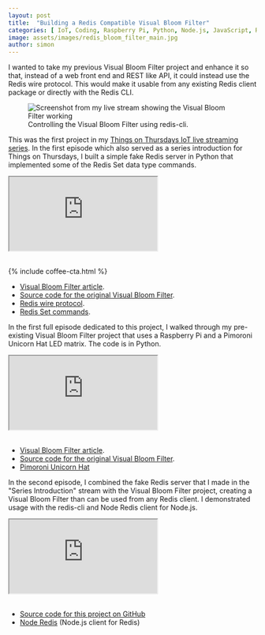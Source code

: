 ```yaml
---
layout: post
title:  "Building a Redis Compatible Visual Bloom Filter"
categories: [ IoT, Coding, Raspberry Pi, Python, Node.js, JavaScript, Redis ]
image: assets/images/redis_bloom_filter_main.jpg
author: simon
---
```

I wanted to take my previous Visual Bloom Filter project and enhance it so that, instead of a web front end and REST like API, it could instead use the Redis wire protocol.  This would make it usable from any existing Redis client package or directly with the Redis CLI.

<figure class="figure">
  <img src="{{ site.baseurl }}/assets/images/redis_bloom_filter_screenshot.png" class="figure-img img-fluid" alt="Screenshot from my live stream showing the Visual Bloom Filter working">
  <figcaption class="figure-caption text-center">Controlling the Visual Bloom Filter using redis-cli.</figcaption>
</figure>

This was the first project in my [Things on Thursdays IoT live streaming series](/things-on-thursdays-livestreams/).  In the first episode which also served as a series introduction for Things on Thursdays, I built a simple fake Redis server in Python that implemented some of the Redis Set data type commands.

<div class="embed-responsive embed-responsive-16by9">
  <iframe class="embed-responsive-item" src="https://www.youtube.com/embed/1F2nmm2jBjA?start=25" allowfullscreen></iframe>
</div><br/>

{% include coffee-cta.html %}

* [Visual Bloom Filter article](https://simonprickett.dev/visual-bloom-filter-with-raspberry-pi/).
* [Source code for the original Visual Bloom Filter](https://github.com/simonprickett/visual-bloom-filter-for-pi).
* [Redis wire protocol](https://redis.io/docs/reference/protocol-spec/).
* [Redis Set commands](https://redis.io/commands/?group=set).

In the first full episode dedicated to this project, I walked through my pre-existing Visual Bloom Filter project that uses a Raspberry Pi and a Pimoroni Unicorn Hat LED matrix.  The code is in Python.

<div class="embed-responsive embed-responsive-16by9">
  <iframe class="embed-responsive-item" src="https://www.youtube.com/embed/uyjAFP73ttI?start=25" allowfullscreen></iframe>
</div><br/>

* [Visual Bloom Filter article](https://simonprickett.dev/visual-bloom-filter-with-raspberry-pi/).
* [Source code for the original Visual Bloom Filter](https://github.com/simonprickett/visual-bloom-filter-for-pi).
* [Pimoroni Unicorn Hat](https://shop.pimoroni.com/products/unicorn-hat?variant=932565325)

In the second episode, I combined the fake Redis server that I made in the "Series Introduction" stream with the Visual Bloom Filter project, creating a Visual Bloom Filter than can be used from any Redis client.  I demonstrated usage with the redis-cli and Node Redis client for Node.js.

<div class="embed-responsive embed-responsive-16by9">
  <iframe class="embed-responsive-item" src="https://www.youtube.com/embed/Ym4g5iti3bo?start=25" allowfullscreen></iframe>
</div><br/>

* [Source code for this project on GitHub](https://github.com/simonprickett/redis-compatible-bloom-filter)
* [Node Redis](https://github.com/redis/node-redis) (Node.js client for Redis)
